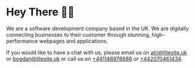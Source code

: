 # Hey There 👋🏼

We are a software development company based in the UK. We are digitally connecting businesses to their customer through stunning, high-performance webpages and applications.

If you would like to have a chat with us, please email us on [atri@litesite.uk](mailto:atri@litesite.uk) or [bogdan@litesite.uk](mailto:bogdan@litesite.uk) or call us on [+441146976686](tel:441146976686) or <a href="tel:+442070461434">+442070461434</a>.

